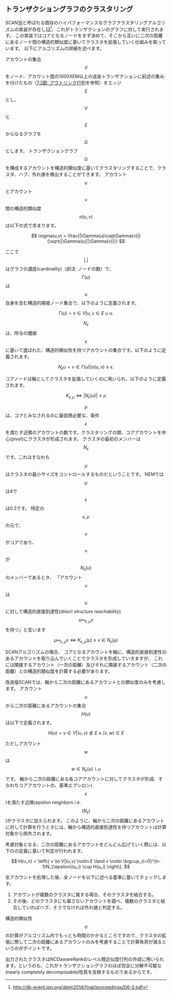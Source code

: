 ## トランザクショングラフのクラスタリング

SCAN[16](/References#16.md)と呼ばれる既存のハイパフォーマンスなグラフクラスタリングアルゴリズムの実装が存在し[13](/References.md#13)[^5]、これがトランザクションのグラフに対して実行されます。
この実装ではコアとなるノードをまず決めて、そこから互いに二次の距離にあるノード間の構造的類似度に基いてクラスタを拡張していく仕組みを取っています。
以下にアルゴリズムの詳細を述べます。

アカウントの集合$$V$$をノード、アカウント間の1000XEM以上の送金トランザクションに前述の重みを付けたもの（[7.2節: アウトリンク行列](/PoI/7.2.md)を参照）をエッジ$$E$$とし、$$V$$と$$E$$からなるグラフを$$G$$とします。
トランザクショングラフ$$G$$を構成するアカウントを構造的類似度に基いてクラスタリングすることで、クラスタ、ハブ、外れ値を検出することができます。
アカウント$$u$$とアカウント$$v$$間の構造的類似度$$\sigma(u,v)$$は以下の式で求まります。

$$
\sigma(u,v) = \frac{|\Gamma(u)\cap\Gamma(v)|}{\sqrt{|\Gamma(u)||\Gamma(v)|}}
$$

ここで$$|.|$$はグラフの濃度(cardinality)（訳注: ノードの数）で、$$\Gamma(u)$$は$$u$$自身を含む構造的隣接ノード集合で、以下のように定義されます。

$$
\Gamma(u) = {v \in V | {u,v} \in E} \cup {u}.
$$

$$N_{\epsilon}$$は、所与の閾値$$\epsilon$$に基いて選ばれた、構造的類似性を持つアカウントの集合です。以下のように定義されます。

$$
N_{\epsilon}{u} = {v \in \Gamma(u) | \sigma(u,v) \geq \epsilon}.
$$

コアノードは軸としてクラスタを拡張していくのに用いられ、以下のように定義されます。

$$
K_{\epsilon,\mu} \Longleftrightarrow |N_{\epsilon}(u)| \geq \mu
$$

$$\mu$$は、コアとみなされるのに最低限必要な、条件$$\epsilon$$を満たす近隣のアカウントの数です。クラスタリングの間、コアアカウントを中心(pivot)にクラスタが形成されます。
クラスタの最初のメンバーは$$N_{\epsilon}$$です。これはすなわち$$\mu$$はクラスタの最小サイズをコントロールするものだということです。
NEMでは$$\mu$$は4で$$\epsilon$$は0.3です。
特定の$$\epsilon,\mu$$の元で、$$u$$がコアであり、
$$v$$が$$N_{\epsilon}(u)$$のメンバーであるとき、
「アカウント$$v$$は$$u$$に対して構造的直接到達性(*direct structure reachability*)$$u \mapsto_{\epsilon,\mu} v $$を持つ」と言います


$$
\mu \mapsto_{\epsilon,\mu}v \Longleftrightarrow K_{\epsilon, \mu}(\mu) \land v \in N_{\epsilon}(\mu)
$$

SCANアルゴリズムの場合、 コアとなるアカウントを軸に、構造的直接到達性のあるアカウントを取り込んでいくことでクラスタを形成していきますが、
これには隣接するアカウント（一次の距離）及びそれに隣接するアカウント（二次の距離）との構造的類似度を計算する必要があります。

改良版SCANでは、軸から二次の距離にあるアカウントとの類似度のみを考慮します。
アカウント$$u$$から二次の距離にあるアカウントの集合$$H(u)$$は以下で定義されます。

$$
H(u) = {v \in V|(u, v) \notin E \land (v,w) \in E }
$$

ただしアカウント$$w$$は$$w \in N_{\epsilon}(u) \backslash {u}$$です。
軸から二次の距離にある各コアアカウントに対してクラスタが形成、すなわちコアアカウントの、基準エプシロン($$\epsilon$$)を満たす近隣(epsilon neighbors i.e.  $$(N_{\epsilon})$$)がクラスタに加えられます。
このように、軸から二次の距離にあるアカウントに対して計算を行うときには、軸から構造的直接到達性を持つアカウントは計算対象から除外されます。

考慮対象となる、二次の距離にあるアカウントをどんどん広げていく際には、以下のの定義に基いて判定が行われます。

$$
H(u_n) = \left\{ v \in V|(u,v) \notin E \land v \notin \bigcup_{i=0}^{n-1}N_{\epsilon}(u_i) \cup H(u_i)  \right\}.
$$

全アカウントを処理した後、全ノードを以下に述べる基準に基いてチェックします。

1. アカウントが複数のクラスタに属する場合、そのクラスタを結合する。
2. その後、どのクラスタにも属さないアカウントを調べ、複数のクラスタと結合していればハブ、そうでなければ外れ値と判定する。

構造的類似性$$\sigma$$の計算がアルゴリズム内でもっとも時間のかかるところですので、クラスタの拡張に際して二次の距離にあるアカウントのみを考慮することで計算負荷が減るというのがポイントです。

出力されたクラスタはNCDawareRankのレベル間近似度行列の作成に用いられます。というのも、これがトランザクショングラフのほぼ完全に分解不可能な(nearly completely decomposable)性質を反映するものであるからです。

[^5]: http://db-event.jpn.org/deim2014/final/proceedings/D6-2.pdf
